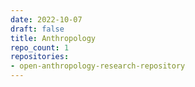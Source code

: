 ```yaml
---
date: 2022-10-07
draft: false
title: Anthropology
repo_count: 1
repositories:
- open-anthropology-research-repository
---
```



